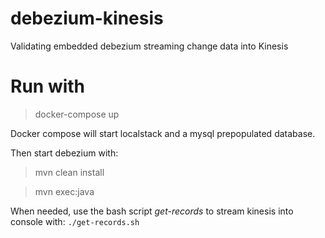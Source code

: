 # debezium-kinesis
Validating embedded debezium streaming change data into Kinesis

# Run with

> docker-compose up

Docker compose will start localstack and a mysql prepopulated database.

Then start debezium with:
> mvn clean install

> mvn exec:java

When needed, use the bash script *get-records* to stream kinesis into console with: `./get-records.sh`
